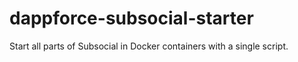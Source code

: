 # dappforce-subsocial-starter
Start all parts of Subsocial in Docker containers with a single script.
